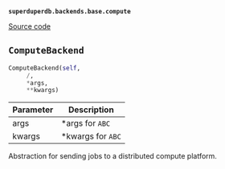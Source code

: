 **`superduperdb.backends.base.compute`** 

[Source code](https://github.com/SuperDuperDB/superduperdb/blob/main/superduperdb/backends/base/compute.py)

## `ComputeBackend` 

```python
ComputeBackend(self,
     /,
     *args,
     **kwargs)
```
| Parameter | Description |
|-----------|-------------|
| args | *args for `ABC` |
| kwargs | *kwargs for `ABC` |

Abstraction for sending jobs to a distributed compute platform.

